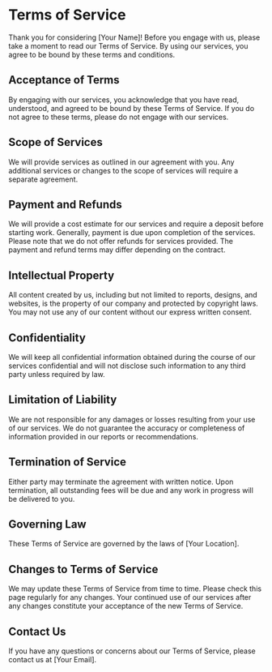 # Terms of Service

Thank you for considering [Your Name]! Before you engage with us, please take a moment to read our Terms of Service. By using our services, you agree to be bound by these terms and conditions.

## Acceptance of Terms

By engaging with our services, you acknowledge that you have read, understood, and agreed to be bound by these Terms of Service. If you do not agree to these terms, please do not engage with our services.

## Scope of Services

We will provide services as outlined in our agreement with you. Any additional services or changes to the scope of services will require a separate agreement.

## Payment and Refunds

We will provide a cost estimate for our services and require a deposit before starting work. Generally, payment is due upon completion of the services. Please note that we do not offer refunds for services provided. The payment and refund terms may differ depending on the contract.

## Intellectual Property

All content created by us, including but not limited to reports, designs, and websites, is the property of our company and protected by copyright laws. You may not use any of our content without our express written consent.

## Confidentiality

We will keep all confidential information obtained during the course of our services confidential and will not disclose such information to any third party unless required by law.

## Limitation of Liability

We are not responsible for any damages or losses resulting from your use of our services. We do not guarantee the accuracy or completeness of information provided in our reports or recommendations.

## Termination of Service

Either party may terminate the agreement with written notice. Upon termination, all outstanding fees will be due and any work in progress will be delivered to you.

## Governing Law

These Terms of Service are governed by the laws of [Your Location].

## Changes to Terms of Service

We may update these Terms of Service from time to time. Please check this page regularly for any changes. Your continued use of our services after any changes constitute your acceptance of the new Terms of Service.

## Contact Us

If you have any questions or concerns about our Terms of Service, please contact us at [Your Email].
